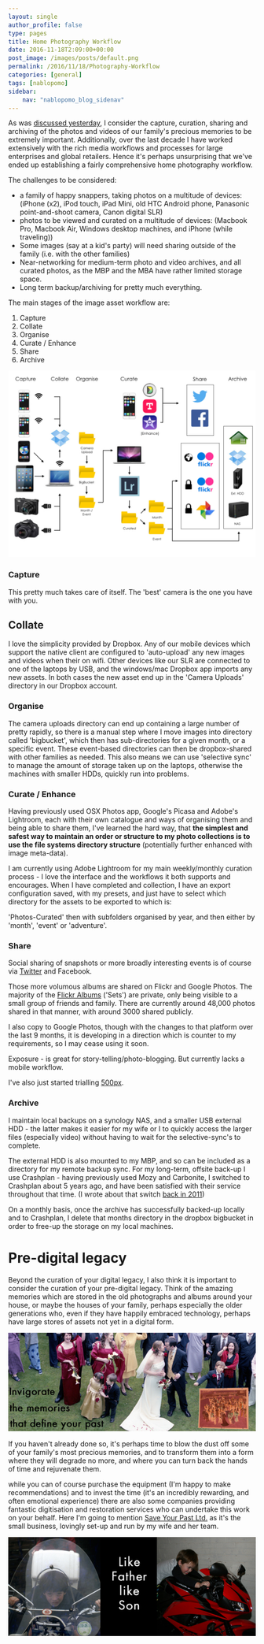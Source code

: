```yaml
---
layout: single
author_profile: false
type: pages
title: Home Photography Workflow
date: 2016-11-18T2:09:00+00:00
post_image: /images/posts/default.png
permalink: /2016/11/18/Photography-Workflow
categories: [general]
tags: [nablopomo]
sidebar:
    nav: "nablopomo_blog_sidenav"
---
```

As was [discussed yesterday](2016/11/17/Curation), I consider the capture, curation, sharing and archiving of the photos and videos of our family's precious memories to be extremely important. Additionally, over the last decade I have worked extensively with the rich media workflows and processes for large enterprises and global retailers. Hence it's perhaps unsurprising that we've ended up establishing a fairly comprehensive home photography workflow.

The challenges to be considered:
- a family of happy snappers, taking photos on a multitude of devices: (iPhone (x2), iPod touch, iPad Mini, old HTC Android phone, Panasonic point-and-shoot camera, Canon digital SLR)  
- photos to be viewed and curated on a multitude of devices: (Macbook Pro, Macbook Air, Windows desktop machines, and iPhone (while traveling))  
- Some images (say at a kid's party) will need sharing outside of the family (i.e. with the other families)  
- Near-networking for medium-term photo and video archives, and all curated photos, as the MBP and the MBA have rather limited storage space.  
- Long term backup/archiving for pretty much everything.  

The main stages of the image asset workflow are:  
1) Capture  
2) Collate  
3) Organise  
4) Curate / Enhance   
5) Share  
6) Archive


![Home Photography Workflow](/images/posts/NaBloPoMo18-workflow.jpg)



### Capture  
This pretty much takes care of itself. The 'best' camera is the one you have with you.

## Collate  
I love the simplicity provided by Dropbox. Any of our mobile devices which support the native client are configured to 'auto-upload' any new images and videos when their on wifi. Other devices like our SLR are connected to one of the laptops by USB, and the windows/mac Dropbox app imports any new assets.
In both cases the new asset end up in the 'Camera Uploads' directory in our Dropbox account.

### Organise  
The camera uploads directory can end up containing a large number of pretty rapidly, so there is a manual step where I move images into directory called 'bigbucket', which then has sub-directories for a given month, or a specific event. These event-based directories can then be dropbox-shared with other families as needed. This also means we can use 'selective sync' to manage the amount of storage taken up on the laptops, otherwise the machines with smaller HDDs, quickly run into problems.

### Curate / Enhance   
Having previously used OSX Photos app, Google's Picasa and Adobe's Lightroom, each with their own catalogue and ways of organising them and being able to share them, I've learned the hard way, that **the simplest and safest way to maintain an order or structure to my photo collections is to use the file systems directory structure** (potentially further enhanced with image meta-data).

I am currently using Adobe Lightroom for my main weekly/monthly curation process - I love the interface and the workflows it both supports and encourages. When I have completed and collection, I have an export configuration saved, with my presets, and just have to select which directory for the assets to be exported to which is:

'Photos-Curated' then with subfolders organised by year, and then either by 'month', 'event' or 'adventure'.


### Share  
Social sharing of snapshots or more broadly interesting events is of course via [Twitter](https://twitter.com/bseymour) and Facebook.

Those more volumous albums are shared on Flickr and Google Photos. The majority of the [Flickr Albums](https://www.flickr.com/photos/boseymour) ('Sets') are private, only being visible to a small group of friends and family. There are currently around 48,000 photos shared in that manner, with around 3000 shared publicly.

I also copy to Google Photos, though with the changes to that platform over the last 9 months, it is developing in a direction which is counter to my requirements, so I may cease using it soon.

Exposure - is great for story-telling/photo-blogging. But currently lacks a mobile workflow.

I've also just started trialling [500px](https://500px.com/bseymour).


### Archive
I maintain local backups on a synology NAS, and a smaller USB external HDD - the latter makes it easier for my wife or I to quickly access the larger files (especially video) without having to wait for the selective-sync's to complete.

The external HDD is also mounted to my MBP, and so can be included as a directory for my remote backup sync. For my long-term, offsite back-up I use Crashplan - having previously used Mozy and Carbonite, I switched to Crashplan about 5 years ago, and have been satisfied with their service throughout that time. (I wrote about that switch [back in 2011](2011/08/24/limits-of-unlimited-offsite-backup/))

On a monthly basis, once the archive has successfully backed-up locally and to Crashplan, I delete that months directory in the dropbox bigbucket in order to free-up the storage on my local machines.



# Pre-digital legacy

Beyond the curation of your digital legacy, I also think it is important to consider the curation of your pre-digital legacy. Think of the amazing memories which are stored in the old photographs and albums around your house, or maybe the houses of your family, perhaps especially the older generations who, even if they have happily embraced technology, perhaps have large stores of assets not yet in a digital form.

![Save Your Past](/images/posts/NaBloPoMo18-SYP2.jpg)

If you haven't already done so, it's perhaps time to blow the dust off some of your family's most precious memories, and to transform them into a form where they will degrade no more, and where you can turn back the hands of time and rejuvenate them.

while you can of course purchase the equipment (I'm happy to make recommendations) and to invest the time (it's an incredibly rewarding, and often emotional experience) there are also some companies providing fantastic digitisation and restoration services who can undertake this work on your behalf. Here I'm going to mention [Save Your Past Ltd.](http://www.saveyourpast.co.uk/) as it's the small business, lovingly set-up and run by my wife and her team.

![Save Your Past](/images/posts/NaBloPoMo18-SYP1.jpg)

